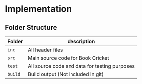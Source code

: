 # Implementation

## Folder Structure
Folder        | description
--------------| ----------------------------------------------
`inc`         | All header files
`src`         | Main source code for Book Cricket
`test`        | All source code and data for testing purposes
`build`       | Build output (Not included in git)
